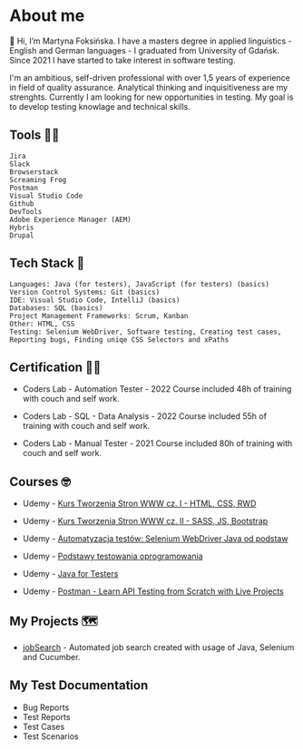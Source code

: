 # About me

👋 Hi, I’m Martyna Foksińska. I have a masters degree in applied linguistics - English and German languages - I graduated from University of Gdańsk. Since 2021 I have started to take interest in software testing.

I'm an ambitious, self-driven professional with over 1,5 years of experience in field of quality assurance. Analytical thinking and inquisitiveness are my strenghts. Currently I am looking for new opportunities in testing. My goal is to develop testing knowlage and technical skills.

## Tools 👩‍🔧

    Jira
    Slack
    Browserstack
    Screaming Frog
    Postman
    Visual Studio Code    
    Github
    DevTools
    Adobe Experience Manager (AEM)
    Hybris
    Drupal   
   
## Tech Stack 🤖

    Languages: Java (for testers), JavaScript (for testers) (basics)
    Version Control Systems: Git (basics)
    IDE: Visual Studio Code, IntelliJ (basics)
    Databases: SQL (basics)
    Project Management Frameworks: Scrum, Kanban 
    Other: HTML, CSS
    Testing: Selenium WebDriver, Software testing, Creating test cases, Reporting bugs, Finding uniqe CSS Selectors and xPaths

## Certification 👩‍🎓


*    Coders Lab - Automation Tester - 2022
      Course included 48h of training with couch and self work.
        
  *  Coders Lab - SQL - Data Analysis - 2022
      Course included 55h of training with couch and self work.
       
*    Coders Lab - Manual Tester - 2021
      Course included 80h of training with couch and self work.

## Courses 🤓

* Udemy - [Kurs Tworzenia Stron WWW cz. I - HTML, CSS, RWD](https://www.udemy.com/course/od-zera-do-front-end-developera-cz1)

* Udemy - [Kurs Tworzenia Stron WWW cz. II - SASS, JS, Bootstrap](cheil.udemy.com/course/od-zera-do-front-end-developera-cz2)
        
* Udemy - [Automatyzacja testów: Selenium WebDriver Java od podstaw](https://cheil.udemy.com/course/automatyzacja-testow-selenium-webdriver-java-od-podstaw)

* Udemy - [Podstawy testowania oprogramowania](https://cheil.udemy.com/course/praktyczny-kurs-testowania-oprogramowania)

* Udemy - [Java for Testers](https://cheil.udemy.com/course/java-for-testers-dmitry)

* Udemy - [Postman - Learn API Testing from Scratch with Live Projects](https://cheil.udemy.com/course/postman-api-automation-testing-with-javascript)


## My Projects 🗺️

* [jobSearch](https://github.com/martynafoksinska/jobSearch) - Automated job search created with usage of Java, Selenium and Cucumber.

## My Test Documentation
* Bug Reports
* Test Reports
* Test Cases
* Test Scenarios
